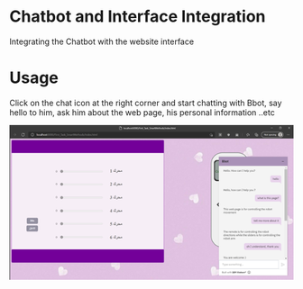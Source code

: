 # Chatbot and Interface Integration
Integrating the Chatbot with the website interface

# Usage
Click on the chat icon at the right corner and start chatting with Bbot, say hello to him, ask him about the web page, his personal information ..etc

![chat1](chat1.png)

